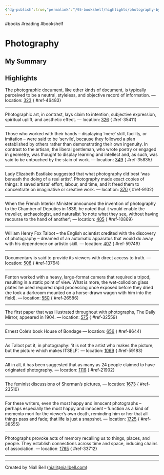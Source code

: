 ```yaml
---
{"dg-publish":true,"permalink":"/95-bookshelf/highlights/photography-by-steve-edwards/","hide":true,"noteIcon":"","created":"2024-10-30T13:24:18.000+00:00","updated":"2024-10-30T13:45:58.000+00:00"}
---
```


#books #reading #bookshelf

# Photography
## My Summary


## Highlights

The photographic document, like other kinds of document, is typically perceived to be a neutral, styleless, and objective record of information. — location: [323]()
{ #ref-46483}


---
Photographic art, in contrast, lays claim to intention, subjective expression, spiritual uplift, and aesthetic effect. — location: [326]()
{ #ref-35411}


---
Those who worked with their hands – displaying ‘mere’ skill, facility, or imitation – were said to be ‘servile’, because they followed a plan established by others rather than demonstrating their own ingenuity. In contrast to the artisan, the liberal gentleman, who wrote poetry or engaged in geometry, was thought to display learning and intellect and, as such, was said to be untouched by the stain of work. — location: [349]()
{ #ref-35835}


---
Lady Elizabeth Eastlake suggested that what photography did best ‘was beneath the doing of a real artist’. Photography made exact copies of things: it saved artists’ effort, labour, and time, and it freed them to concentrate on imaginative or creative work. — location: [370]()
{ #ref-9102}


---
When the French Interior Minister announced the invention of photography to the Chamber of Deputies in 1839, he noted that it would enable the traveller, archaeologist, and naturalist ‘to note what they see, without having recourse to the hand of another’; — location: [405]()
{ #ref-10869}


---
William Henry Fox Talbot – the English scientist credited with the discovery of photography – dreamed of an automatic apparatus that would do away with his dependence on artistic skill. — location: [407]()
{ #ref-59749}


---
Documentary is said to provide its viewers with direct access to truth. — location: [508]()
{ #ref-13764}


---
Fenton worked with a heavy, large-format camera that required a tripod, resulting in a static point of view. What is more, the wet-collodion glass plates he used required rapid processing once exposed before they dried (he took a darkroom mounted on a horse-drawn wagon with him into the field). — location: [550]()
{ #ref-26586}


---
The first paper that was illustrated throughout with photographs, The Daily Mirror, appeared in 1904. — location: [575]()
{ #ref-32559}


---
Ernest Cole’s book House of Bondage — location: [656]()
{ #ref-8644}


---
As Talbot put it, in photography: ‘it is not the artist who makes the picture, but the picture which makes ITSELF’. — location: [1069]()
{ #ref-59183}


---
All in all, it has been suggested that as many as 24 people claimed to have originated photography. — location: [1116]()
{ #ref-21902}


---
The feminist discussions of Sherman’s pictures, — location: [1673]()
{ #ref-23510}


---
For these writers, even the most happy and innocent photographs – perhaps especially the most happy and innocent – function as a kind of memento mori for the viewer’s own death, reminding him or her that all things pass and fade; that life is just a snapshot. — location: [1725]()
{ #ref-38555}


---
Photographs provoke acts of memory recalling us to things, places, and people. They establish connections across time and space, inducing chains of association. — location: [1765]()
{ #ref-33712}


---


---
Created by Niall Bell (niall@niallbell.com)
